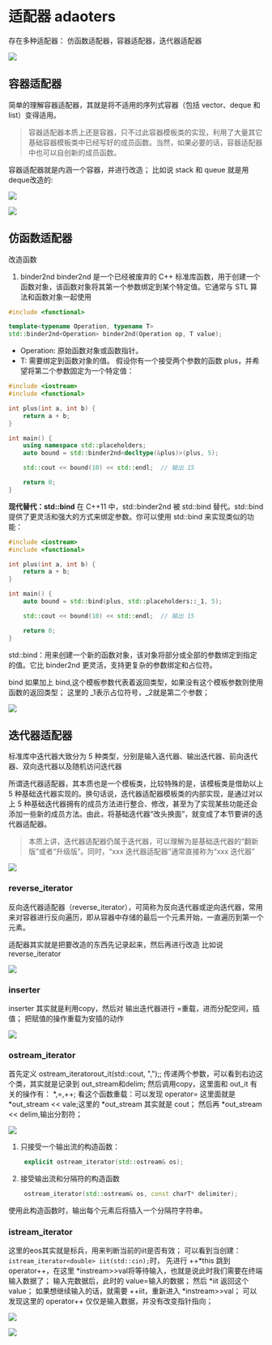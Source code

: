 # 适配器 adaoters
存在多种适配器： 仿函数适配器，容器适配器，迭代器适配器

![](./图片/stl_11.png)

## 容器适配器
简单的理解容器适配器，其就是将不适用的序列式容器（包括 vector、deque 和 list）变得适用。

>容器适配器本质上还是容器，只不过此容器模板类的实现，利用了大量其它基础容器模板类中已经写好的成员函数。当然，如果必要的话，容器适配器中也可以自创新的成员函数。

容器适配器就是内涵一个容器，并进行改造；
比如说 stack 和 queue 就是用deque改造的:

![](./图片/stl_12.png)

![](./图片/stl_14.png)

## 仿函数适配器
改造函数

1. binder2nd 
binder2nd 是一个已经被废弃的 C++ 标准库函数，用于创建一个函数对象，该函数对象将其第一个参数绑定到某个特定值。它通常与 STL 算法和函数对象一起使用
```cpp
#include <functional>

template<typename Operation, typename T>
std::binder2nd<Operation> binder2nd(Operation op, T value);

```
 + Operation: 原始函数对象或函数指针。
 + T: 需要绑定到函数对象的值。
假设你有一个接受两个参数的函数 plus，并希望将第二个参数固定为一个特定值：
```cpp
#include <iostream>
#include <functional>

int plus(int a, int b) {
    return a + b;
}

int main() {
    using namespace std::placeholders;
    auto bound = std::binder2nd<decltype(&plus)>(plus, 5);

    std::cout << bound(10) << std::endl;  // 输出 15

    return 0;
}

```
**现代替代：std::bind**
在 C++11 中，std::binder2nd 被 std::bind 替代。std::bind 提供了更灵活和强大的方式来绑定参数。你可以使用 std::bind 来实现类似的功能：
```cpp
#include <iostream>
#include <functional>

int plus(int a, int b) {
    return a + b;
}

int main() {
    auto bound = std::bind(plus, std::placeholders::_1, 5);

    std::cout << bound(10) << std::endl;  // 输出 15

    return 0;
}
```
std::bind：用来创建一个新的函数对象，该对象将部分或全部的参数绑定到指定的值。它比 binder2nd 更灵活，支持更复杂的参数绑定和占位符。

bind 如果加上 bind<int>,这个模板参数代表着返回类型，如果没有这个模板参数则使用函数的返回类型；
这里的 _1表示占位符号，_2就是第二个参数；

![](./图片/stl_13.png)


## 迭代器适配器
标准库中迭代器大致分为 5 种类型，分别是输入迭代器、输出迭代器、前向迭代器、双向迭代器以及随机访问迭代器

所谓迭代器适配器，其本质也是一个模板类，比较特殊的是，该模板类是借助以上 5 种基础迭代器实现的。换句话说，迭代器适配器模板类的内部实现，是通过对以上 5 种基础迭代器拥有的成员方法进行整合、修改，甚至为了实现某些功能还会添加一些新的成员方法。由此，将基础迭代器“改头换面”，就变成了本节要讲的迭代器适配器。

>本质上讲，迭代器适配器仍属于迭代器，可以理解为是基础迭代器的“翻新版”或者“升级版”。同时，“xxx 迭代器适配器”通常直接称为“xxx 迭代器”

![](./图片/stl_15.png)

### reverse_iterator
反向迭代器适配器（reverse_iterator），可简称为反向迭代器或逆向迭代器，常用来对容器进行反向遍历，即从容器中存储的最后一个元素开始，一直遍历到第一个元素。

适配器其实就是把要改造的东西先记录起来，然后再进行改造
比如说 reverse_iterator

![](./图片/stl_16.png)

### inserter
inserter 其实就是利用copy，然后对 输出迭代器进行 =重载，进而分配空间，插值；
把赋值的操作重载为安插的动作

![](./图片/stl_17.png)

### ostream_iterator

首先定义 ostream_iterator<int>out_it(std::cout, ",");;
传递两个参数，可以看到右边这个类，其实就是记录到 out_stream和delim;
然后调用copy，这里面和 out_it 有关的操作有： *,=,++;
看这个函数重载：可以发现 operator= 这里面就是 *out_stream << vale;这里的 *out_stream 其实就是 cout；
然后再 *out_stream << delim,输出分割符；

![](./图片/stl_18.png)

1. 只接受一个输出流的构造函数：
   ```cpp
    explicit ostream_iterator(std::ostream& os);
   ```
2. 接受输出流和分隔符的构造函数
   ```cpp
    ostream_iterator(std::ostream& os, const charT* delimiter);
   ```
使用此构造函数时，输出每个元素后将插入一个分隔符字符串。

### istream_iterator
这里的eos其实就是标兵，用来判断当前的iit是否有效；
可以看到当创建：`istream_iterator<double> iit(std::cin);`时，
先进行 ++*this 跳到 operator++，在这里 *instream>>val将等待输入，也就是说此时我们需要在终端输入数据了；
输入完数据后，此时的 value=输入的数据；
然后 *iit 返回这个 value；
如果想继续输入的话，就需要 ++iit，重新进入 *instream>>val；
可以发现这里的 operator++ 仅仅是输入数据，并没有改变指针指向；

![](./图片/stl_19.png)

![](./图片/stl_20.png)













